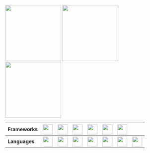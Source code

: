 
<div>
<img height="180em" src="https://github-readme-stats.vercel.app/api?username=jccallves-developer&custom_title=jccallves's numbers...&show_icons=true&theme=react&include_all_commits=true&count_private=true&show_owner=true" />
<img height="180em" src="https://github-readme-stats.vercel.app/api/top-langs/?username=jccallves-developer&layout-default&langs_count=16&theme=react" />
<img height="180em" src="https://github-readme-stats.vercel.app/api/wakatime?username=jccallves&layout=compact&langs_count=20" />
  
<br>
  
  
  <table class="tg">
<thead>
  <tr>
    <th class="tg-0lax">Frameworks</th>
    <th class="tg-0lax"><img height="32em" src="https://cdn.jsdelivr.net/gh/devicons/devicon/icons/flutter/flutter-original.svg" /></th>
    <th class="tg-0lax"><img height="32em" src="https://cdn.jsdelivr.net/gh/devicons/devicon/icons/spring/spring-original.svg" /></th>
    <th class="tg-0lax"><img height="32em" src="https://cdn.jsdelivr.net/gh/devicons/devicon/icons/codeigniter/codeigniter-plain.svg" /></th>
    <th class="tg-0lax"><img height="32em" src="https://cdn.jsdelivr.net/gh/devicons/devicon/icons/angularjs/angularjs-original.svg" /></th>
    <th class="tg-0lax"><img height="32em" src="https://cdn.jsdelivr.net/gh/devicons/devicon/icons/bootstrap/bootstrap-original.svg" /></th>
    <th class="tg-0lax"><img height="32em" src="https://cdn.jsdelivr.net/gh/devicons/devicon/icons/jquery/jquery-original.svg" /></th>
    <th class="tg-0lax"></th>
  </tr>
</thead>
<tbody>
  <tr>
    <td class="tg-0lax"><strong>Languages</strong></td>
    <td class="tg-0lax"><img height="32em" src="https://cdn.jsdelivr.net/gh/devicons/devicon/icons/dart/dart-original.svg" /></td>
    <td class="tg-0lax"><img height="32em" src="https://cdn.jsdelivr.net/gh/devicons/devicon/icons/typescript/typescript-original.svg" /></td>
    <td class="tg-0lax"><img height="32em" src="https://cdn.jsdelivr.net/gh/devicons/devicon/icons/javascript/javascript-original.svg" /></td>
    <td class="tg-0lax"><img height="32em" src="https://cdn.jsdelivr.net/gh/devicons/devicon/icons/java/java-original.svg" /></td>
    <td class="tg-0lax"><img height="32em" src="https://cdn.jsdelivr.net/gh/devicons/devicon/icons/php/php-original.svg" /></td>
    <td class="tg-0lax"><img height="32em" src="https://cdn.jsdelivr.net/gh/devicons/devicon/icons/css3/css3-original.svg" /></td>
    <td class="tg-0lax"><img height="32em" src="https://cdn.jsdelivr.net/gh/devicons/devicon/icons/html5/html5-original.svg" /></td>
  </tr>
</tbody>
</table>

  
  
  
  
</div>
